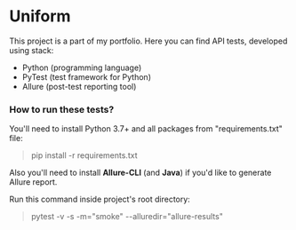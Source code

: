 # Uniform
This project is a part of my portfolio. Here you can find API tests, developed using stack:
- Python (programming language)
- PyTest (test framework for Python)
- Allure (post-test reporting tool)

### How to run these tests?
You'll need to install Python 3.7+ and all packages from "requirements.txt" file:
> pip install -r requirements.txt

Also you'll need to install **Allure-CLI** (and **Java**) if you'd like to generate Allure report.

Run this command inside project's root directory:
> pytest -v -s -m="smoke" --alluredir="allure-results"
